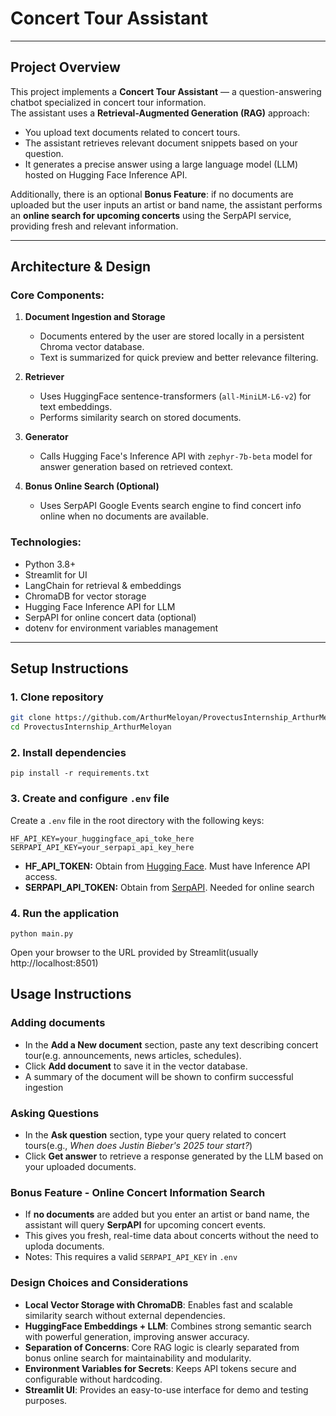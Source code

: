 # Concert Tour Assistant



---

## Project Overview

This project implements a **Concert Tour Assistant** — a question-answering chatbot specialized in concert tour information.  
The assistant uses a **Retrieval-Augmented Generation (RAG)** approach:

- You upload text documents related to concert tours.
- The assistant retrieves relevant document snippets based on your question.
- It generates a precise answer using a large language model (LLM) hosted on Hugging Face Inference API.

Additionally, there is an optional **Bonus Feature**: if no documents are uploaded but the user inputs an artist or band name, the assistant performs an **online search for upcoming concerts** using the SerpAPI service, providing fresh and relevant information.

---

## Architecture & Design

### Core Components:

1. **Document Ingestion and Storage**  
   - Documents entered by the user are stored locally in a persistent Chroma vector database.  
   - Text is summarized for quick preview and better relevance filtering.

2. **Retriever**  
   - Uses HuggingFace sentence-transformers (`all-MiniLM-L6-v2`) for text embeddings.  
   - Performs similarity search on stored documents.

3. **Generator**  
   - Calls Hugging Face's Inference API with `zephyr-7b-beta` model for answer generation based on retrieved context.

4. **Bonus Online Search (Optional)**  
   - Uses SerpAPI Google Events search engine to find concert info online when no documents are available.

### Technologies:

- Python 3.8+  
- Streamlit for UI  
- LangChain for retrieval & embeddings  
- ChromaDB for vector storage  
- Hugging Face Inference API for LLM  
- SerpAPI for online concert data (optional)  
- dotenv for environment variables management

---

## Setup Instructions

### 1. Clone repository

```bash
git clone https://github.com/ArthurMeloyan/ProvectusInternship_ArthurMeloyan.git
cd ProvectusInternship_ArthurMeloyan
```
### 2. Install dependencies
```
pip install -r requirements.txt
```
### 3. Create and configure ```.env``` file
Create a ```.env``` file in the root directory with the following keys:
```
HF_API_KEY=your_huggingface_api_toke_here
SERPAPI_API_KEY=your_serpapi_api_key_here
```
- **HF_API_TOKEN:** Obtain from [Hugging Face](https://huggingface.co/settings/tokens). Must have Inference API access.
- **SERPAPI_API_TOKEN:** Obtain from [SerpAPI](https://serpapi.com/users/sign_up). Needed for online search
### 4. Run the application
```
python main.py
```
Open your browser to the URL provided by Streamlit(usually http://localhost:8501)
## Usage Instructions
### Adding documents
- In the **Add a New document** section, paste any text describing concert tour(e.g. announcements, news articles, schedules).
- Click **Add document** to save it in the vector database.
- A summary of the document will be shown to confirm successful ingestion
### Asking Questions
- In the **Ask question** section, type your query related to concert tours(e.g., *When does Justin Bieber's 2025 tour start?*)
- Click **Get answer** to retrieve a response generated by the LLM based on your uploaded documents.
### Bonus Feature - Online Concert Information Search
- If **no documents** are added but you enter an artist or band name, the assistant will query **SerpAPI** for upcoming concert events.
- This gives you fresh, real-time data about concerts without the need to uploda documents.
- Notes: This requires a valid ```SERPAPI_API_KEY``` in ```.env```

### Design Choices and Considerations
- **Local Vector Storage with ChromaDB**: Enables fast and scalable similarity search without external dependencies.
- **HuggingFace Embeddings + LLM**: Combines strong semantic search with powerful generation, improving answer accuracy.
- **Separation of Concerns**: Core RAG logic is clearly separated from bonus online search for maintainability and modularity.
- **Environment Variables for Secrets**: Keeps API tokens secure and configurable without hardcoding.
- **Streamlit UI**: Provides an easy-to-use interface for demo and testing purposes.


